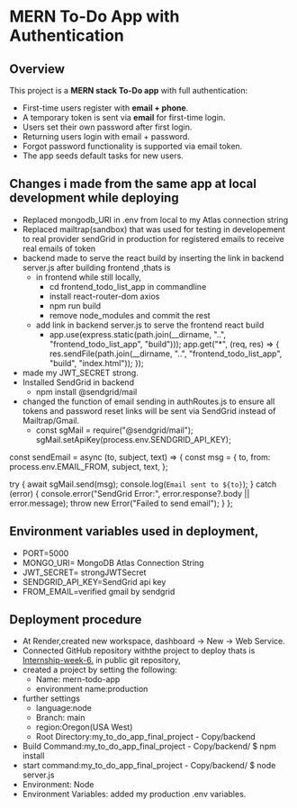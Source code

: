 # MERN To-Do App with Authentication
## Overview
This project is a **MERN stack To-Do app** with full authentication:  
- First-time users register with **email + phone**.  
- A temporary token is sent via **email** for first-time login.  
- Users set their own password after first login.  
- Returning users login with email + password.  
- Forgot password functionality is supported via email token.  
- The app seeds default tasks for new users.  
## Changes i made from the same app at local development while deploying
- Replaced mongodb_URI in .env from local to my Atlas connection string
- Replaced mailtrap(sandbox) that was used for testing in developement to real provider sendGrid in production for registered emails to receive real emails of token
- backend made to serve the react build by inserting the link in backend server.js after building frontend ,thats is 
    - in frontend while still locally,
         - cd frontend_todo_list_app in commandline
         - install react-router-dom axios
         - npm run build
         - remove node_modules and commit the rest
    - add link in backend server.js to serve the frontend react build
        - app.use(express.static(path.join(__dirname, "..", "frontend_todo_list_app", "build")));
app.get("*", (req, res) => {
  res.sendFile(path.join(__dirname, "..", "frontend_todo_list_app", "build", "index.html"));
});
- made my JWT_SECRET strong.
- Installed SendGrid in backend
    - npm install @sendgrid/mail
- changed the function of email sending in authRoutes.js to ensure all tokens and password reset links will be sent via SendGrid instead of Mailtrap/Gmail.
    - const sgMail = require("@sendgrid/mail");
sgMail.setApiKey(process.env.SENDGRID_API_KEY);

const sendEmail = async (to, subject, text) => {
  const msg = {
    to,
    from: process.env.EMAIL_FROM, 
    subject,
    text,
  };

  try {
    await sgMail.send(msg);
    console.log(`Email sent to ${to}`);
  } catch (error) {
    console.error("SendGrid Error:", error.response?.body || error.message);
    throw new Error("Failed to send email");
  }
};
## Environment variables used in deployment, 
- PORT=5000
- MONGO_URI= MongoDB Atlas Connection String
- JWT_SECRET= strongJWTSecret
- SENDGRID_API_KEY=SendGrid api key
- FROM_EMAIL=verified gmail by sendgrid
## Deployment procedure
- At Render,created new workspace, dashboard → New → Web Service.
- Connected  GitHub repository withthe project to deploy thats is [Internship-week-6.](https://github.com/muhweziasaph/Internship-week-6.git) in public git repository,
- created a project by setting the following:
    - Name: mern-todo-app
    - environment name:production
- further settings
    - language:node
    - Branch: main
    - region:Oregon(USA West)
    - Root Directory:my_to_do_app_final_project - Copy/backend
- Build Command:my_to_do_app_final_project - Copy/backend/ $ npm install
- start command:my_to_do_app_final_project - Copy/backend/ $ node server.js
- Environment: Node
- Environment Variables: added my production .env variables.

